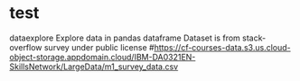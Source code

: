 # test
dataexplore
Explore data in pandas dataframe 
Dataset is from stack-overflow survey under public license
#https://cf-courses-data.s3.us.cloud-object-storage.appdomain.cloud/IBM-DA0321EN-SkillsNetwork/LargeData/m1_survey_data.csv
